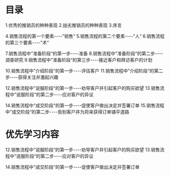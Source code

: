 # 目录
1.优秀的推销员的种种表现
2.拙劣推销员的种种表现
3.序言

4.销售流程的第一个要素----”销售“
5.销售流程的第二个要素----”人“
6.销售流程的第三个要素----”术“

7.销售流程中”准备阶段“的第一步----准备
8.销售流程中”准备阶段“的第二步----调查研究
9.销售流程中”准备阶段“的第三步----接近客户和拜访客户的计划

10.销售流程中”介绍阶段“的第一步----评估客户
11.销售流程中”介绍阶段“的第二步----获得关注并激起兴趣

12.销售流程中”说服阶段“的第一步----劝导客户并引起客户的购买欲望
13.销售流程中”说服阶段“的第二步----应对客户的异议

14.销售流程中”成交阶段“的第一步----促使客户做出决定并签署订单
15.销售流程中”成交阶段“的第二步----告别客户并为将来获得订单铺平道路

# 优先学习内容
12.销售流程中”说服阶段“的第一步----劝导客户并引起客户的购买欲望
13.销售流程中”说服阶段“的第二步----应对客户的异议

14.销售流程中”成交阶段“的第一步----促使客户做出决定并签署订单